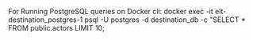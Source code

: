 For Running PostgreSQL queries on Docker cli:
docker exec -it elt-destination_postgres-1 psql -U postgres -d
 destination_db -c "SELECT * FROM public.actors LIMIT 10;